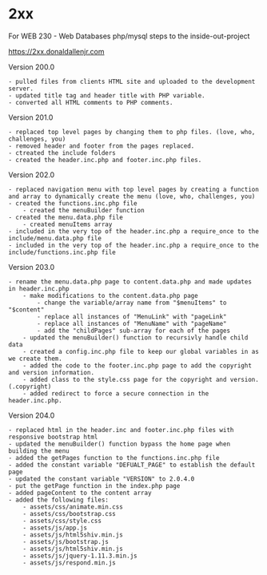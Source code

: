 # 2xx
For WEB 230 - Web Databases
php/mysql steps to the inside-out-project

https://2xx.donaldallenjr.com

Version 200.0

	- pulled files from clients HTML site and uploaded to the development server.
	- updated title tag and header title with PHP variable.
	- converted all HTML comments to PHP comments.

Version 201.0

	- replaced top level pages by changing them to php files. (love, who, challenges, you)
	- removed header and footer from the pages replaced.
	- ctreated the include folders
	- created the header.inc.php and footer.inc.php files.

Version 202.0

	- replaced navigation menu with top level pages by creating a function and array to dynamically create the menu (love, who, challenges, you)
	- created the functions.inc.php file
		- created the menuBuilder function
	- created the menu.data.php file
		- created menuItems array
	- included in the very top of the header.inc.php a require_once to the include/menu.data.php file
	- included in the very top of the header.inc.php a require_once to the include/functions.inc.php file

Version 203.0

	- rename the menu.data.php page to content.data.php and made updates in header.inc.php
		- make modifications to the content.data.php page
			- change the variable/array name from "$menuItems" to "$content"
			- replace all instances of "MenuLink" with "pageLink"
			- replace all instances of "MenuName" with "pageName"
			- add the "childPages" sub-array for each of the pages
		- updated the menuBuilder() function to recursivly handle child data
		- created a config.inc.php file to keep our global variables in as we create them.
		- added the code to the footer.inc.php page to add the copyright and version information.
		- added class to the style.css page for the copyright and version. (.copyright)
		- added redirect to force a secure connection in the header.inc.php.

Version 204.0

	- replaced html in the header.inc and footer.inc.php files with responsive bootstrap html
	- updated the menuBuilder() function bypass the home page when building the menu
	- added the getPages function to the functions.inc.php file
	- added the constant variable "DEFUALT_PAGE" to establish the default page
	- updated the constant variable "VERSION" to 2.0.4.0
	- put the getPage function in the index.php page
	- added pageContent to the content array
	- added the following files:
		- assets/css/animate.min.css
		- assets/css/bootstrap.css
		- assets/css/style.css
		- assets/js/app.js
		- assets/js/html5shiv.min.js 
		- assets/js/bootstrap.js
		- assets/js/html5shiv.min.js
		- assets/js/jquery-1.11.3.min.js
		- assets/js/respond.min.js
